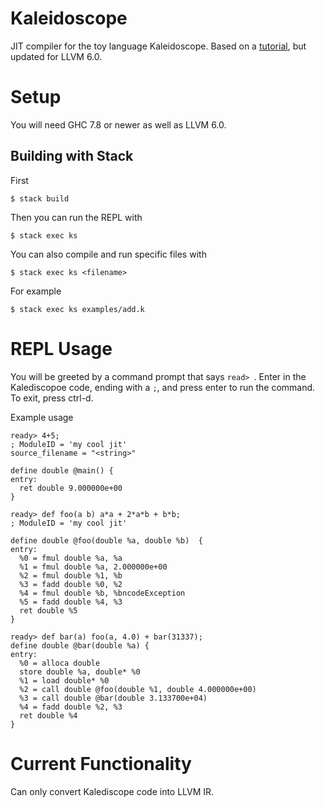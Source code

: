 # Kaleidoscope
JIT compiler for the toy language Kaleidoscope. Based on a [tutorial](http://www.stephendiehl.com/llvm/#chapter-1-introduction), but updated for LLVM 6.0.

# Setup
You will need GHC 7.8 or newer as well as LLVM 6.0.

## Building with Stack
First

```$ stack build```

Then you can run the REPL with

```$ stack exec ks```

You can also compile and run specific files with

```$ stack exec ks <filename>```

For example

```$ stack exec ks examples/add.k```

# REPL Usage
You will be greeted by a command prompt that says `read> `. Enter in the Kalediscopoe code, ending with a `;`, and press enter to run the command. To exit, press ctrl-d.

Example usage
```
ready> 4+5;
; ModuleID = 'my cool jit'
source_filename = "<string>"

define double @main() {
entry:
  ret double 9.000000e+00
}

ready> def foo(a b) a*a + 2*a*b + b*b;
; ModuleID = 'my cool jit'

define double @foo(double %a, double %b)  {
entry:
  %0 = fmul double %a, %a
  %1 = fmul double %a, 2.000000e+00
  %2 = fmul double %1, %b
  %3 = fadd double %0, %2
  %4 = fmul double %b, %bncodeException
  %5 = fadd double %4, %3
  ret double %5
}

ready> def bar(a) foo(a, 4.0) + bar(31337);
define double @bar(double %a) {
entry:
  %0 = alloca double
  store double %a, double* %0
  %1 = load double* %0
  %2 = call double @foo(double %1, double 4.000000e+00)
  %3 = call double @bar(double 3.133700e+04)
  %4 = fadd double %2, %3
  ret double %4
}
```

# Current Functionality
Can only convert Kalediscope code into LLVM IR.
